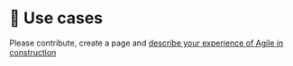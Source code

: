 # 🎢 Use cases

Please contribute, create a page and [describe your experience of Agile  in construction](../agile-bim-community/contribute.md)

